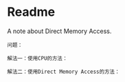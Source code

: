 # Readme
A note about Direct Memory Access.

```
问题：
```

```
解法一：使用CPU的方法：
```

```
解法二：使用Direct Memory Access的方法：
```
